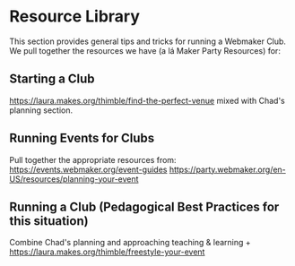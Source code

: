 Resource Library
=======================================

This section provides general tips and tricks for running a Webmaker Club. We pull together the resources we have (a lá Maker Party Resources) for:

Starting a Club
-----
https://laura.makes.org/thimble/find-the-perfect-venue mixed with Chad's planning section.

Running Events for Clubs
----
Pull together the appropriate resources from:
https://events.webmaker.org/event-guides
https://party.webmaker.org/en-US/resources/planning-your-event

Running a Club (Pedagogical Best Practices for this situation)
----
Combine Chad's planning and approaching teaching & learning +
https://laura.makes.org/thimble/freestyle-your-event